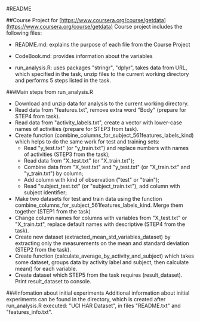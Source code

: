 #README


##Course Project for [https://www.coursera.org/course/getdata](https://www.coursera.org/course/getdata)
Course project includes the following files:
* README.md: explains the purpose of each file from the Course Project  

* CodeBook.md: provides information about the variables

* run_analysis.R: uses packages "stringr", "dplyr", takes data from URL, which specified in the task, unzip files to the current working directory and performs 5 steps listed in the task.


###Main steps from run_analysis.R
* Download and unzip data for analysis to the current working directory.
* Read data from "features.txt", remove extra word "Body" (prepare for STEP4 from task).
* Read data from "activity_labels.txt", create a vector with lower-case names of activities (prepare for STEP3 from task).
* Create function (combine_columns_for_subject_561features_labels_kind) which helps to do the same work for test and training sets:
  * Read "y_test.txt" (or "y_train.txt") and replace numbers with names of activities (STEP3 from the task);
  * Read data from "X_test.txt" (or "X_train.txt");
  * Combine data from "X_test.txt" and "y_test.txt" (or "X_train.txt" and "y_train.txt") by column;
  * Add column with kind of observation ("test" or "train");
  * Read "subject_test.txt" (or "subject_train.txt"), add column with  subject identifier;
* Make two datasets for test and train data using the function combine_columns_for_subject_561features_labels_kind. Merge them together (STEP1 from the task)
* Change column names for columns with variables from "X_test.txt" or "X_train.txt", replace default names with descriptive (STEP4 from the task).
* Create new dataset (extracted_mean_std_variables_dataset) by extracting only the measurements on the mean and standard deviation (STEP2 from the task).
* Create function (calculate_average_by_activity_and_subject) which takes some dataset, groups data by activity label and subject, then calculate mean() for each variable.
* Create dataset which STEP5 from the task requires (result_dataset). Print result_dataset to console.


###Infomation about initial experiments
Additional information about initial experiments can be found in the directory, which is created after run_analysis.R executed: "UCI HAR Dataset", in files "README.txt" and "features_info.txt". 

